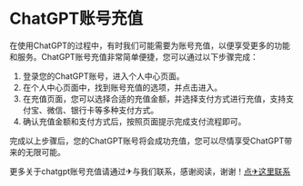 # ChatGPT账号充值

在使用ChatGPT的过程中，有时我们可能需要为账号充值，以便享受更多的功能和服务。ChatGPT账号充值非常简单便捷，您可以通过以下步骤完成：

1. 登录您的ChatGPT账号，进入个人中心页面。
2. 在个人中心页面中，找到账号充值的选项，并点击进入。
3. 在充值页面，您可以选择合适的充值金额，并选择支付方式进行充值，支持支付宝、微信、银行卡等多种支付方式。
4. 确认充值金额和支付方式后，按照页面提示完成支付流程即可。

完成以上步骤后，您的ChatGPT账号将会成功充值，您可以尽情享受ChatGPT带来的无限可能。

更多关于chatgpt账号充值请通过✈与我们联系，感谢阅读，谢谢！[点✈这里联系](https://t.me/gngwzh)